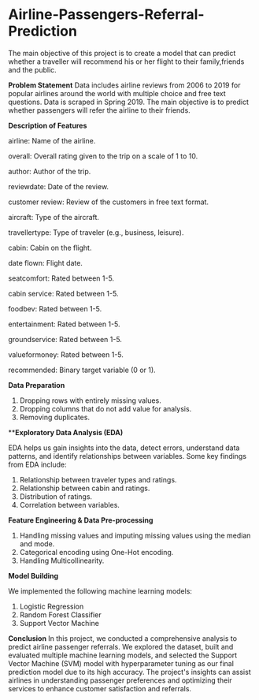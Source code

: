 # Airline-Passengers-Referral-Prediction


The main objective of this project is to create a model that can predict whether a traveller will recommend his or her flight to their family,friends and the public.

**Problem Statement**
Data includes airline reviews from 2006 to 2019 for popular airlines around the world with multiple choice and free text questions. Data is scraped in Spring 2019. The main objective is to predict whether passengers will refer the airline to their friends.

**Description of Features**

   airline: Name of the airline.
   
   overall: Overall rating given to the trip on a scale of 1 to 10.
   
   author: Author of the trip.
   
   reviewdate: Date of the review.
   
   customer review: Review of the customers in free text format.
   
   aircraft: Type of the aircraft.
   
   travellertype: Type of traveler (e.g., business, leisure).
   
   cabin: Cabin on the flight.
   
   date flown: Flight date.
   
   seatcomfort: Rated between 1-5.
   
   cabin service: Rated between 1-5.
   
   foodbev: Rated between 1-5.
   
   entertainment: Rated between 1-5.
   
   groundservice: Rated between 1-5.
   
   valueformoney: Rated between 1-5.
   
   recommended: Binary target variable (0 or 1).

**Data Preparation**
   1. Dropping rows with entirely missing values.
   2. Dropping columns that do not add value for analysis.
   3. Removing duplicates.
      
****Exploratory Data Analysis (EDA)**

EDA helps us gain insights into the data, detect errors, understand data patterns, and identify relationships between variables. Some key findings from EDA include:

1. Relationship between traveler types and ratings.
2. Relationship between cabin and ratings.
3. Distribution of ratings.
4. Correlation between variables.

**Feature Engineering & Data Pre-processing**

1. Handling missing values and imputing missing values using the median and mode.
2. Categorical encoding using One-Hot encoding.
3. Handling Multicollinearity.

**Model Building**

We implemented the following machine learning models:

1. Logistic Regression
2. Random Forest Classifier
3. Support Vector Machine

**Conclusion**
In this project, we conducted a comprehensive analysis to predict airline passenger referrals. We explored the dataset, built and evaluated multiple machine learning models, and selected the Support Vector Machine (SVM) model with hyperparameter tuning as our final prediction model due to its high accuracy. The project's insights can assist airlines in understanding passenger preferences and optimizing their services to enhance customer satisfaction and referrals.
